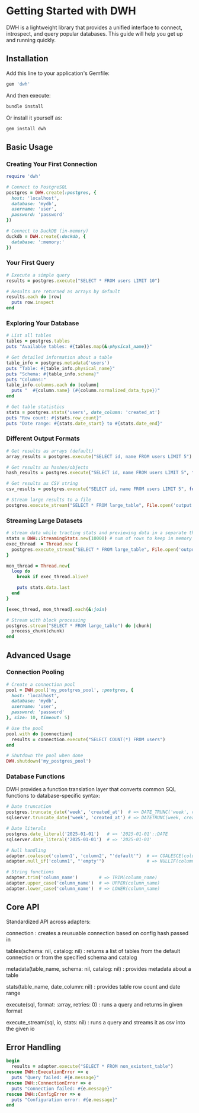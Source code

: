 <!--
# @title Getting Started 
-->
# Getting Started with DWH

DWH is a lightweight library that provides a unified interface to connect, introspect, and query popular databases. This guide will help you get up and running quickly.

## Installation

Add this line to your application's Gemfile:

```ruby
gem 'dwh'
```

And then execute:

```bash
bundle install
```

Or install it yourself as:

```bash
gem install dwh
```

## Basic Usage

### Creating Your First Connection

```ruby
require 'dwh'

# Connect to PostgreSQL
postgres = DWH.create(:postgres, {
  host: 'localhost',
  database: 'mydb',
  username: 'user',
  password: 'password'
})

# Connect to DuckDB (in-memory)
duckdb = DWH.create(:duckdb, {
  database: ':memory:'
})
```

### Your First Query

```ruby
# Execute a simple query
results = postgres.execute("SELECT * FROM users LIMIT 10")

# Results are returned as arrays by default
results.each do |row|
  puts row.inspect
end
```

### Exploring Your Database

```ruby
# List all tables
tables = postgres.tables
puts "Available tables: #{tables.map(&:physical_name)}"

# Get detailed information about a table
table_info = postgres.metadata('users')
puts "Table: #{table_info.physical_name}"
puts "Schema: #{table_info.schema}"
puts "Columns:"
table_info.columns.each do |column|
  puts "  #{column.name} (#{column.normalized_data_type})"
end

# Get table statistics
stats = postgres.stats('users', date_column: 'created_at')
puts "Row count: #{stats.row_count}"
puts "Date range: #{stats.date_start} to #{stats.date_end}"
```

### Different Output Formats

```ruby
# Get results as arrays (default)
array_results = postgres.execute("SELECT id, name FROM users LIMIT 5")

# Get results as hashes/objects
hash_results = postgres.execute("SELECT id, name FROM users LIMIT 5", format: :object)

# Get results as CSV string
csv_results = postgres.execute("SELECT id, name FROM users LIMIT 5", format: :csv)

# Stream large results to a file
postgres.execute_stream("SELECT * FROM large_table", File.open('output.csv', 'w'))
```

### Streaming Large Datasets

```ruby
# stream data while tracting stats and previewing data in a separate thread
stats = DWH::StreamingStats.new(10000) # num of rows to keep in memory for previewing
exec_thread  = Thread.new {
  postgres.execute_stream("SELECT * FROM large_table", File.open('output.csv', 'w'), stats: stats)
}

mon_thread = Thread.new{
  loop do
    break if exec_thread.alive?

    puts stats.data.last
  end
}

[exec_thread, mon_thread].each(&:join)

# Stream with block processing
postgres.stream("SELECT * FROM large_table") do |chunk|
  process_chunk(chunk)
end

```

## Advanced Usage

### Connection Pooling

```ruby
# Create a connection pool
pool = DWH.pool('my_postgres_pool', :postgres, {
  host: 'localhost',
  database: 'mydb',
  username: 'user',
  password: 'password'
}, size: 10, timeout: 5)

# Use the pool
pool.with do |connection|
  results = connection.execute("SELECT COUNT(*) FROM users")
end

# Shutdown the pool when done
DWH.shutdown('my_postgres_pool')
```

### Database Functions

DWH provides a function translation layer that converts common SQL functions to database-specific syntax:

```ruby
# Date truncation
postgres.truncate_date('week', 'created_at')  # => DATE_TRUNC('week', created_at)
sqlserver.truncate_date('week', 'created_at') # => DATETRUNC(week, created_at)

# Date literals
postgres.date_literal('2025-01-01')   # => '2025-01-01'::DATE
sqlserver.date_literal('2025-01-01')  # => '2025-01-01'

# Null handling
adapter.coalesce('column1', 'column2', "'default'")  # => COALESCE(column1, column2, 'default')
adapter.null_if('column1', "'empty'")                # => NULLIF(column1, 'empty')

# String functions
adapter.trim('column_name')        # => TRIM(column_name)
adapter.upper_case('column_name')  # => UPPER(column_name)
adapter.lower_case('column_name')  # => LOWER(column_name)
```

## Core API

Standardized API across adapters:

connection
: creates a reusuable connection based on config hash passed in

tables(schema: nil, catalog: nil)
: returns a list of tables from the default connection or from the specified schema and catalog

metadata(table_name, schema: nil, catalog: nil)
: provides metadata about a table

stats(table_name, date_column: nil)
: provides table row count and date range

execute(sql, format: :array, retries: 0)
: runs a query and returns in given format

execute_stream(sql, io, stats: nil)
: runs a query and streams it as csv into the given io

## Error Handling

```ruby
begin
  results = adapter.execute("SELECT * FROM non_existent_table")
rescue DWH::ExecutionError => e
  puts "Query failed: #{e.message}"
rescue DWH::ConnectionError => e
  puts "Connection failed: #{e.message}"
rescue DWH::ConfigError => e
  puts "Configuration error: #{e.message}"
end
```
